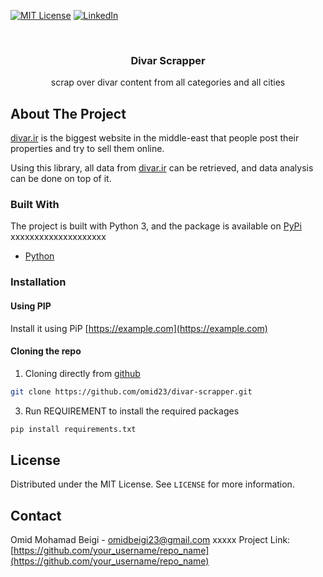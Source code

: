[![MIT License][license-shield]][license-url]
[![LinkedIn][linkedin-shield]][linkedin-url]



<!-- PROJECT LOGO -->
<br />
<p align="center">
  <h3 align="center">Divar Scrapper</h3>

  <p align="center">
    scrap over divar content from all categories and all cities
    </p>
</p>

## About The Project
[divar.ir](https://divar.ir) is the biggest website in the middle-east that people post their properties and try to sell them online.

Using this library, all data from [divar.ir](https://divar.ir) can be retrieved, and data analysis can be done on top of it.


### Built With
The project is built with Python 3, and the package is available on [PyPi](https://pypi.org/)
xxxxxxxxxxxxxxxxxxxx
* [Python](https://www.python.org/)


### Installation
#### Using PIP
Install it using PiP [https://example.com](https://example.com)

#### Cloning the repo
1. Cloning directly from [github](https://github.com/omid23/divar-scrapper) 
```sh
git clone https://github.com/omid23/divar-scrapper.git
```
3. Run REQUIREMENT to install the required packages
```sh
pip install requirements.txt
```

<!-- LICENSE -->
## License

Distributed under the MIT License. See `LICENSE` for more information.



<!-- CONTACT -->
## Contact

Omid Mohamad Beigi - omidbeigi23@gmail.com
xxxxx
Project Link: [https://github.com/your_username/repo_name](https://github.com/your_username/repo_name)



<!-- MARKDOWN LINKS & IMAGES -->
<!-- https://www.markdownguide.org/basic-syntax/#reference-style-links -->
[contributors-shield]: https://img.shields.io/github/contributors/othneildrew/Best-README-Template.svg?style=flat-square
[contributors-url]: https://github.com/othneildrew/Best-README-Template/graphs/contributors
[forks-shield]: https://img.shields.io/github/forks/othneildrew/Best-README-Template.svg?style=flat-square
[forks-url]: https://github.com/othneildrew/Best-README-Template/network/members
[stars-shield]: https://img.shields.io/github/stars/othneildrew/Best-README-Template.svg?style=flat-square
[stars-url]: https://github.com/othneildrew/Best-README-Template/stargazers
[issues-shield]: https://img.shields.io/github/issues/othneildrew/Best-README-Template.svg?style=flat-square
[issues-url]: https://github.com/othneildrew/Best-README-Template/issues
[license-shield]: https://img.shields.io/github/license/othneildrew/Best-README-Template.svg?style=flat-square
[license-url]: https://github.com/othneildrew/Best-README-Template/blob/master/LICENSE.txt
[linkedin-shield]: https://img.shields.io/badge/-LinkedIn-black.svg?style=flat-square&logo=linkedin&colorB=555
[linkedin-url]: https://www.linkedin.com/in/omid-beigi/
[product-screenshot]: images/screenshot.png